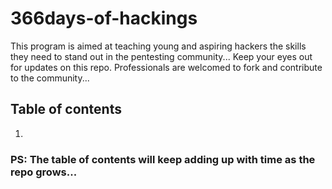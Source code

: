 # 366days-of-hackings
This program is aimed at teaching young and aspiring hackers the skills they need to stand out in the pentesting community... 
Keep your eyes out for updates on this repo. Professionals are welcomed to fork and contribute to the community...

## Table of contents
1. 


### PS: The table of contents will keep adding up with time as the repo grows...
